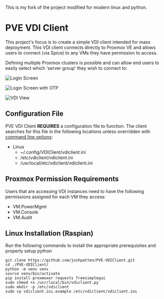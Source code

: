 This is my fork of the project modified for modern linux and python.

# PVE VDI Client

This project's focus is to create a simple VDI client intended for mass deployment. This VDI client connects directly to Proxmox VE and allows users to connect (via Spice) to any VMs they have permission to access.

Defining multiple Proxmox clusters is possible and can allow end users to easily select which 'server group' they wish to connect to:

![Login Screen](screenshots/login.png)

![Login Screen with OTP](screenshots/login-totp.png)

![VDI View](screenshots/vdiview.png)

## Configuration File

PVE VDI Client **REQUIRES** a configuration file to function. The client searches for this file in the following locations unless overridden with [command line options](#command-line-usage):
* Linux
    * ~/.config/VDIClient/vdiclient.ini
    * /etc/vdiclient/vdiclient.ini
    * /usr/local/etc/vdiclient/vdiclient.ini

## Proxmox Permission Requirements

Users that are accessing VDI instances need to have the following permissions assigned for each VM they access:

* VM.PowerMgmt
* VM.Console
* VM.Audit

## Linux Installation (Raspian)

Run the following commands to install the appropriate prerequisites and properly setup python

    git clone https://github.com/joshpatten/PVE-VDIClient.git
    cd ./PVE-VDIClient/
    python -m venv venv
    source venv/bin/activate
    pip install proxmoxer requests freesimplegui
    sudo chmod +x /usr/local/bin/vdiclient.py
    sudo mkdir -p /etc/vdiclient
    sudo cp vdiclient.ini.example /etc/vdiclient/vdiclient.ini
